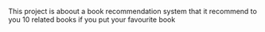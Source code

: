 This project is aboout a book recommendation system that it recommend to you 10 related books if you put your favourite book
